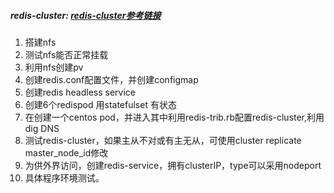 ##### redis-cluster: [redis-cluster参考链接](https://www.jianshu.com/p/65c4baadf5d9 "redis-cluster参考链接")
1. 搭建nfs
2. 测试nfs能否正常挂载
3. 利用nfs创建pv
4. 创建redis.conf配置文件，并创建configmap
5. 创建redis headless service
6. 创建6个redispod 用statefulset  有状态
7. 在创建一个centos pod，并进入其中利用redis-trib.rb配置redis-cluster,利用dig DNS
8. 测试redis-cluster，如果主从不对或有主无从，可使用cluster replicate master_node_id修改
9. 为供外界访问，创建redis-service，拥有clusterIP，type可以采用nodeport
10. 具体程序环境测试。

